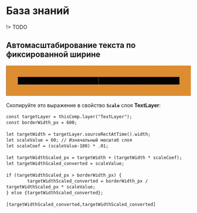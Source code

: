 ﻿# База знаний

!> TODO

## Автомасштабирование текста по фиксированной ширине

![Expression for Text Layer Scaling to Fixed Border](_images/expression_text-scale_border.gif)

Скопируйте это выражение в свойство **`Scale`** слоя **TextLayer**:

```
const targetLayer = thisComp.layer("TextLayer");
const borderWidth_px = 600;

let targetWidth = targetLayer.sourceRectAtTime().width;
let scaleValue = 60; // Изначальный масштаб слоя
let scaleCoef = (scaleValue-100) * .01;

let targetWidthScaled_px = targetWidth + (targetWidth * scaleCoef);
let targetWidthScaled_converted = scaleValue;

if (targetWidthScaled_px > borderWidth_px) {
		targetWidthScaled_converted = borderWidth_px / targetWidthScaled_px * scaleValue;
} else {targetWidthScaled_converted};

[targetWidthScaled_converted,targetWidthScaled_converted]
```